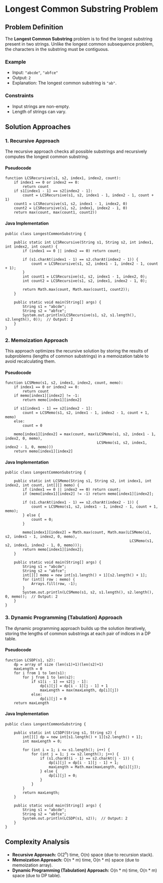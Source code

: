 Longest Common Substring Problem
================================

Problem Definition
------------------

The **Longest Common Substring** problem is to find the longest substring present in two strings. Unlike the longest common subsequence problem, the characters in the substring must be contiguous.

### Example

*   Input: `"abcde"`, `"abfce"`
*   Output: `2`
*   Explanation: The longest common substring is `"ab"`.

### Constraints

*   Input strings are non-empty.
*   Length of strings can vary.

Solution Approaches
-------------------

### 1\. Recursive Approach

The recursive approach checks all possible substrings and recursively computes the longest common substring.

#### Pseudocode

    function LCSRecursive(s1, s2, index1, index2, count):
        if index1 == 0 or index2 == 0:
            return count
        if s1[index1 - 1] == s2[index2 - 1]:
            count = LCSRecursive(s1, s2, index1 - 1, index2 - 1, count + 1)
        count1 = LCSRecursive(s1, s2, index1 - 1, index2, 0)
        count2 = LCSRecursive(s1, s2, index1, index2 - 1, 0)
        return max(count, max(count1, count2))
    

#### Java Implementation

    public class LongestCommonSubstring {
    
        public static int LCSRecursive(String s1, String s2, int index1, int index2, int count) {
            if (index1 == 0 || index2 == 0) return count;
    
            if (s1.charAt(index1 - 1) == s2.charAt(index2 - 1)) {
                count = LCSRecursive(s1, s2, index1 - 1, index2 - 1, count + 1);
            }
            int count1 = LCSRecursive(s1, s2, index1 - 1, index2, 0);
            int count2 = LCSRecursive(s1, s2, index1, index2 - 1, 0);
            
            return Math.max(count, Math.max(count1, count2));
        }
    
        public static void main(String[] args) {
            String s1 = "abcde";
            String s2 = "abfce";
            System.out.println(LCSRecursive(s1, s2, s1.length(), s2.length(), 0));  // Output: 2
        }
    }
    

### 2\. Memoization Approach

This approach optimizes the recursive solution by storing the results of subproblems (lengths of common substrings) in a memoization table to avoid recalculating them.

#### Pseudocode

    function LCSMemo(s1, s2, index1, index2, count, memo):
        if index1 == 0 or index2 == 0:
            return count
        if memo[index1][index2] != -1:
            return memo[index1][index2]
        
        if s1[index1 - 1] == s2[index2 - 1]:
            count = LCSMemo(s1, s2, index1 - 1, index2 - 1, count + 1, memo)
        else:
            count = 0
    
        memo[index1][index2] = max(count, max(LCSMemo(s1, s2, index1 - 1, index2, 0, memo),
                                              LCSMemo(s1, s2, index1, index2 - 1, 0, memo)))
        return memo[index1][index2]
    

#### Java Implementation

    public class LongestCommonSubstring {
    
        public static int LCSMemo(String s1, String s2, int index1, int index2, int count, int[][] memo) {
            if (index1 == 0 || index2 == 0) return count;
            if (memo[index1][index2] != -1) return memo[index1][index2];
    
            if (s1.charAt(index1 - 1) == s2.charAt(index2 - 1)) {
                count = LCSMemo(s1, s2, index1 - 1, index2 - 1, count + 1, memo);
            } else {
                count = 0;
            }
    
            memo[index1][index2] = Math.max(count, Math.max(LCSMemo(s1, s2, index1 - 1, index2, 0, memo),
                                                             LCSMemo(s1, s2, index1, index2 - 1, 0, memo)));
            return memo[index1][index2];
        }
    
        public static void main(String[] args) {
            String s1 = "abcde";
            String s2 = "abfce";
            int[][] memo = new int[s1.length() + 1][s2.length() + 1];
            for (int[] row : memo) {
                Arrays.fill(row, -1);
            }
            System.out.println(LCSMemo(s1, s2, s1.length(), s2.length(), 0, memo));  // Output: 2
        }
    }
    

### 3\. Dynamic Programming (Tabulation) Approach

The dynamic programming approach builds up the solution iteratively, storing the lengths of common substrings at each pair of indices in a DP table.

#### Pseudocode

    function LCSDP(s1, s2):
        dp = array of size (len(s1)+1)(len(s2)+1)
        maxLength = 0
        for i from 1 to len(s1):
            for j from 1 to len(s2):
                if s1[i - 1] == s2[j - 1]:
                    dp[i][j] = dp[i - 1][j - 1] + 1
                    maxLength = max(maxLength, dp[i][j])
                else:
                    dp[i][j] = 0
        return maxLength
    

#### Java Implementation

    public class LongestCommonSubstring {
    
        public static int LCSDP(String s1, String s2) {
            int[][] dp = new int[s1.length() + 1][s2.length() + 1];
            int maxLength = 0;
    
            for (int i = 1; i <= s1.length(); i++) {
                for (int j = 1; j <= s2.length(); j++) {
                    if (s1.charAt(i - 1) == s2.charAt(j - 1)) {
                        dp[i][j] = dp[i - 1][j - 1] + 1;
                        maxLength = Math.max(maxLength, dp[i][j]);
                    } else {
                        dp[i][j] = 0;
                    }
                }
            }
            return maxLength;
        }
    
        public static void main(String[] args) {
            String s1 = "abcde";
            String s2 = "abfce";
            System.out.println(LCSDP(s1, s2));  // Output: 2
        }
    }
    

Complexity Analysis
-------------------

*   **Recursive Approach:** O(2<sup>n</sup>) time, O(n) space (due to recursion stack).
*   **Memoization Approach:** O(n \* m) time, O(n \* m) space (due to memoization array).
*   **Dynamic Programming (Tabulation) Approach:** O(n \* m) time, O(n \* m) space (due to DP table).
